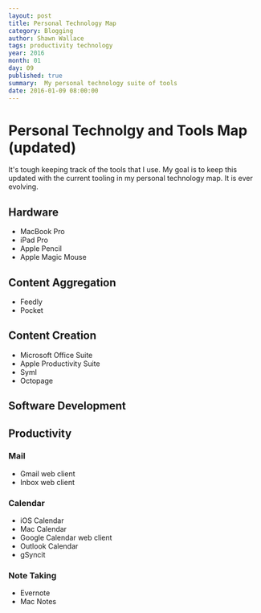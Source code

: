 ```yaml
---
layout: post
title: Personal Technology Map
category: Blogging
author: Shawn Wallace
tags: productivity technology
year: 2016
month: 01
day: 09
published: true
summary:  My personal technology suite of tools
date: 2016-01-09 08:00:00
---
```

# Personal Technolgy and Tools Map (updated)

It's tough keeping track of the tools that I use. My goal is to keep this updated with the current tooling in my personal technology map. It is ever evolving.

## Hardware

* MacBook Pro
* iPad Pro
* Apple Pencil
* Apple Magic Mouse


## Content Aggregation

* Feedly
* Pocket

## Content Creation

* Microsoft Office Suite
* Apple Productivity Suite
* Syml
* Octopage

## Software Development

## Productivity

### Mail

* Gmail web client
* Inbox web client

### Calendar

* iOS Calendar
* Mac Calendar
* Google Calendar web client
* Outlook Calendar
* gSyncit

### Note Taking

* Evernote
* Mac Notes
